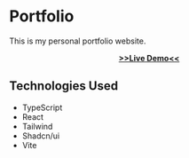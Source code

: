 # Portfolio

This is my personal portfolio website.

<p align="center">
  <a href="https://eyyuep-portfolio.vercel.app"> <b>>>Live Demo<< </b> </a>
</p>

## Technologies Used

- TypeScript
- React
- Tailwind
- Shadcn/ui
- Vite
